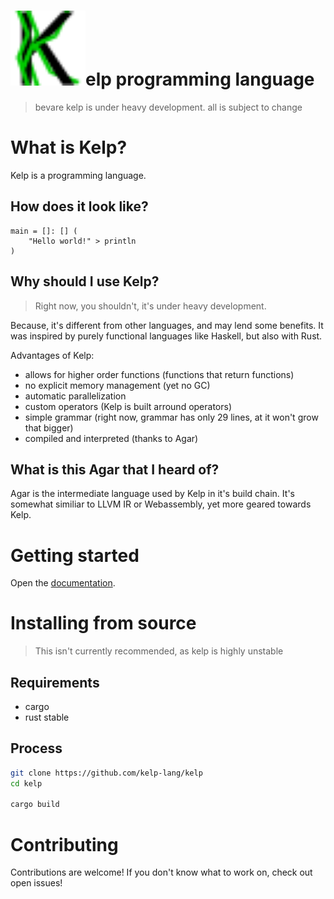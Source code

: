 # <img src="assets/kelp.svg" width=120>elp programming language

> bevare kelp is under heavy development. all is subject to change

# What is Kelp?
Kelp is a programming language.
## How does it look like?
```kelp
main = []: [] (
    "Hello world!" > println
)
```
## Why should I use Kelp?
> Right now, you shouldn't, it's under heavy development.

Because, it's different from other languages, and may lend some benefits. It was inspired by purely functional languages like Haskell, but also with Rust.

Advantages of Kelp:
- allows for higher order functions (functions that return functions)
- no explicit memory management (yet no GC)
- automatic parallelization
- custom operators (Kelp is built arround operators)
- simple grammar (right now, grammar has only 29 lines, at it won't grow that bigger)
- compiled and interpreted (thanks to Agar)

## What is this Agar that I heard of?
Agar is the intermediate language used by Kelp in it's build chain. It's somewhat similiar to LLVM IR or Webassembly, yet more geared towards Kelp.

# Getting started
Open the [documentation](https://kelp-lang.github.io/docs/).

# Installing from source
> This isn't currently recommended, as kelp is highly unstable
## Requirements
- cargo
- rust stable
## Process
```bash
git clone https://github.com/kelp-lang/kelp
cd kelp

cargo build
```

# Contributing
Contributions are welcome! If you don't know what to work on, check out open issues!
